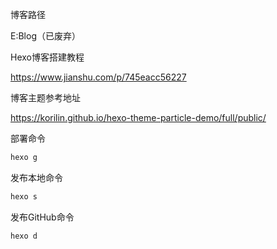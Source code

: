 博客路径

E:Blog（已废弃）

Hexo博客搭建教程

https://www.jianshu.com/p/745eacc56227

博客主题参考地址

https://korilin.github.io/hexo-theme-particle-demo/full/public/

部署命令

```bash
hexo g
```

发布本地命令

```bash
hexo s
```

发布GitHub命令

```bash
hexo d
```